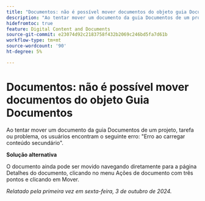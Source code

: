 ```yaml
---
title: "Documentos: não é possível mover documentos do objeto guia Documentos"
description: "Ao tentar mover um documento da guia Documentos de um projeto, tarefa ou problema, os usuários encontram o seguinte erro: Erro ao carregar conteúdo secundário."
hidefromtoc: true
feature: Digital Content and Documents
source-git-commit: e23074d92c2183758f432b2069c246bd5fa7d61b
workflow-type: tm+mt
source-wordcount: '90'
ht-degree: 5%

---
```


# Documentos: não é possível mover documentos do objeto Guia Documentos

Ao tentar mover um documento da guia Documentos de um projeto, tarefa ou problema, os usuários encontram o seguinte erro: &quot;Erro ao carregar conteúdo secundário&quot;.

**Solução alternativa**

O documento ainda pode ser movido navegando diretamente para a página Detalhes do documento, clicando no menu Ações de documento com três pontos e clicando em Mover.

_Relatado pela primeira vez em sexta-feira, 3 de outubro de 2024._
